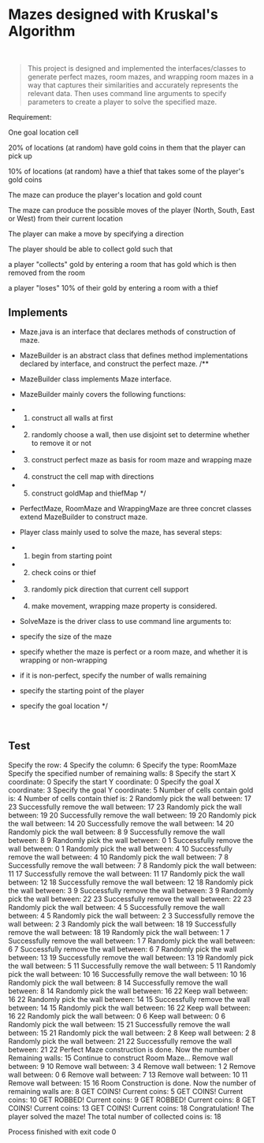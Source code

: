 # Mazes designed with Kruskal's Algorithm
<br>

> This project is designed and implemented the interfaces/classes to generate perfect mazes, room mazes, and wrapping room mazes in a way that captures their similarities and accurately represents the relevant data. Then uses command line arguments to specify parameters to create a player to solve the specified maze.

Requirement:

One goal location cell

20% of locations (at random) have gold coins in them that the player can pick up

10% of locations (at random) have a thief that takes some of the player's gold coins

The maze can produce the player's location and gold count

The maze can produce the possible moves of the player (North, South, East or West) from their current location

The player can make a move by specifying a direction

The player should be able to collect gold such that

a player "collects" gold by entering a room that has gold which is then removed from the room

a player "loses" 10% of their gold by entering a room with a thief




## Implements

* Maze.java is an interface that declares methods of construction of maze.

* MazeBuilder is an abstract class that defines method implementations declared by interface, and construct the perfect maze.
/**
 * MazeBuilder class implements Maze interface.
 * MazeBuilder mainly covers the following functions:
 * 1. construct all walls at first
 * 2. randomly choose a wall, then use disjoint set to determine whether to remove it or not
 * 3. construct perfect maze as basis for room maze and wrapping maze
 * 4. construct the cell map with directions
 * 5. construct goldMap and thiefMap
 */

* PerfectMaze, RoomMaze and WrappingMaze are three concret classes extend MazeBuilder to construct maze. 

 * Player class mainly used to solve the maze, has several steps:
 * 1. begin from starting point
 * 2. check coins or thief
 * 3. randomly pick direction that current cell support
 * 4. make movement, wrapping maze property is considered.

 * SolveMaze is the driver class to use command line arguments to:
 * specify the size of the maze
 * specify whether the maze is perfect or a room maze, and whether it is wrapping or non-wrapping
 * if it is non-perfect, specify the number of walls remaining
 * specify the starting point of the player
 * specify the goal location
 */

<br>

## Test
Specify the row: 
4
Specify the column: 
6
Specify the type: 
RoomMaze
Specify the specified number of remaining walls: 
8
Specify the start X coordinate: 
0
Specify the start Y coordinate: 
0
Specify the goal X coordinate: 
3
Specify the goal Y coordinate: 
5
Number of cells contain gold is: 4
Number of cells contain thief is: 2
Randomly pick the wall between: 17 23
Successfully remove the wall between: 17 23
Randomly pick the wall between: 19 20
Successfully remove the wall between: 19 20
Randomly pick the wall between: 14 20
Successfully remove the wall between: 14 20
Randomly pick the wall between: 8 9
Successfully remove the wall between: 8 9
Randomly pick the wall between: 0 1
Successfully remove the wall between: 0 1
Randomly pick the wall between: 4 10
Successfully remove the wall between: 4 10
Randomly pick the wall between: 7 8
Successfully remove the wall between: 7 8
Randomly pick the wall between: 11 17
Successfully remove the wall between: 11 17
Randomly pick the wall between: 12 18
Successfully remove the wall between: 12 18
Randomly pick the wall between: 3 9
Successfully remove the wall between: 3 9
Randomly pick the wall between: 22 23
Successfully remove the wall between: 22 23
Randomly pick the wall between: 4 5
Successfully remove the wall between: 4 5
Randomly pick the wall between: 2 3
Successfully remove the wall between: 2 3
Randomly pick the wall between: 18 19
Successfully remove the wall between: 18 19
Randomly pick the wall between: 1 7
Successfully remove the wall between: 1 7
Randomly pick the wall between: 6 7
Successfully remove the wall between: 6 7
Randomly pick the wall between: 13 19
Successfully remove the wall between: 13 19
Randomly pick the wall between: 5 11
Successfully remove the wall between: 5 11
Randomly pick the wall between: 10 16
Successfully remove the wall between: 10 16
Randomly pick the wall between: 8 14
Successfully remove the wall between: 8 14
Randomly pick the wall between: 16 22
Keep wall between: 16 22
Randomly pick the wall between: 14 15
Successfully remove the wall between: 14 15
Randomly pick the wall between: 16 22
Keep wall between: 16 22
Randomly pick the wall between: 0 6
Keep wall between: 0 6
Randomly pick the wall between: 15 21
Successfully remove the wall between: 15 21
Randomly pick the wall between: 2 8
Keep wall between: 2 8
Randomly pick the wall between: 21 22
Successfully remove the wall between: 21 22
Perfect Maze construction is done. 
Now the number of Remaining walls: 15
Continue to construct Room Maze...
Remove wall between: 9 10
Remove wall between: 3 4
Remove wall between: 1 2
Remove wall between: 0 6
Remove wall between: 7 13
Remove wall between: 10 11
Remove wall between: 15 16
Room Construction is done. 
Now the number of remaining walls are: 8
GET COINS! 
Current coins: 5
GET COINS! 
Current coins: 10
GET ROBBED! 
Current coins: 9
GET ROBBED! 
Current coins: 8
GET COINS! 
Current coins: 13
GET COINS! 
Current coins: 18
Congratulation! 
The player solved the maze!
The total number of collected coins is: 18

Process finished with exit code 0


